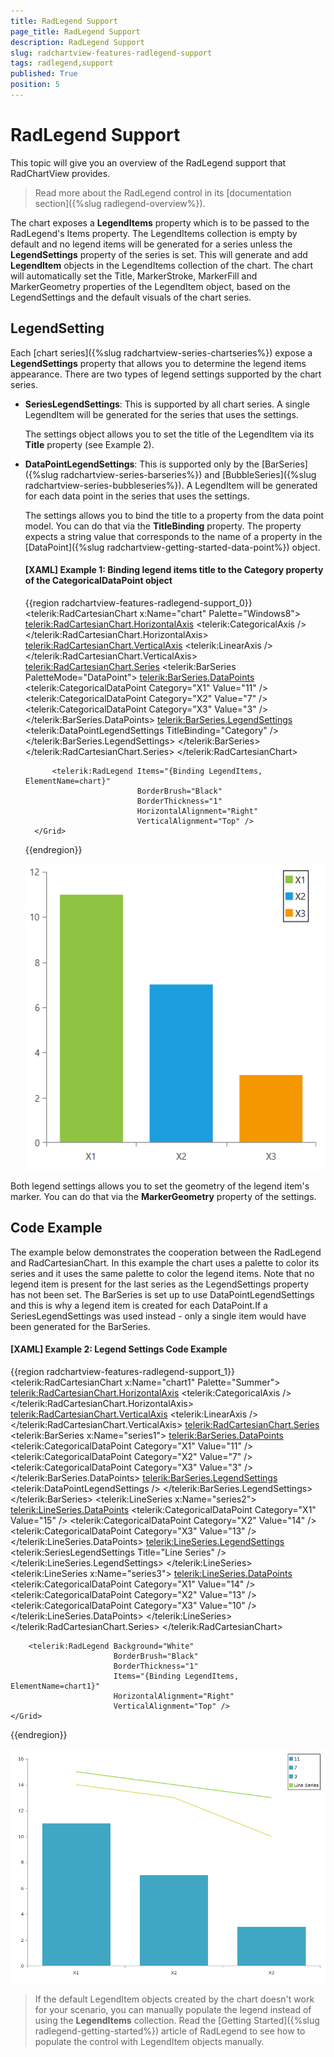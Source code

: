 ```yaml
---
title: RadLegend Support
page_title: RadLegend Support
description: RadLegend Support
slug: radchartview-features-radlegend-support
tags: radlegend,support
published: True
position: 5
---
```


# RadLegend Support

This topic will give you an overview of the RadLegend support that RadChartView provides.

> Read more about the RadLegend control in its [documentation section]({%slug radlegend-overview%}).

The chart exposes a __LegendItems__ property which is to be passed to the RadLegend's Items property. The LegendItems collection is empty by default and no legend items will be generated for a series unless the __LegendSettings__ property of the series is set. This will generate and add __LegendItem__ objects in the LegendItems collection of the chart. The chart will automatically set the Title, MarkerStroke, MarkerFill and MarkerGeometry properties of the LegendItem object, based on the LegendSettings and the default visuals of the chart series.

## LegendSetting

Each [chart series]({%slug radchartview-series-chartseries%}) expose a __LegendSettings__ property that allows you to determine the legend items appearance. There are two types of legend settings supported by the chart series.

* __SeriesLegendSettings__: This is supported by all chart series. A single LegendItem will be generated  for the series that uses the settings.

	The settings object allows you to set the title of the LegendItem via its __Title__ property (see Example 2).

* __DataPointLegendSettings__: This is supported only by the [BarSeries]({%slug radchartview-series-barseries%}) and [BubbleSeries]({%slug radchartview-series-bubbleseries%}). A LegendItem will be generated for each data point in the series that uses the settings.

	The settings allows you to bind the title to a property from the data point model. You can do that via the __TitleBinding__ property. The property expects a string value that corresponds to the name of a property in the [DataPoint]({%slug radchartview-getting-started-data-point%}) object.
	
	#### __[XAML] Example 1: Binding legend items title to the Category property of the CategoricalDataPoint object__
	{{region radchartview-features-radlegend-support_0}}
		<Grid>
			<telerik:RadCartesianChart x:Name="chart" Palette="Windows8">
				<telerik:RadCartesianChart.HorizontalAxis>
					<telerik:CategoricalAxis />
				</telerik:RadCartesianChart.HorizontalAxis>
				<telerik:RadCartesianChart.VerticalAxis>
					<telerik:LinearAxis />
				</telerik:RadCartesianChart.VerticalAxis>
				<telerik:RadCartesianChart.Series>
					<telerik:BarSeries PaletteMode="DataPoint">
						<telerik:BarSeries.DataPoints>
							<telerik:CategoricalDataPoint Category="X1" Value="11" />
							<telerik:CategoricalDataPoint Category="X2" Value="7" />
							<telerik:CategoricalDataPoint Category="X3" Value="3" />
						</telerik:BarSeries.DataPoints>
						<telerik:BarSeries.LegendSettings>
							<telerik:DataPointLegendSettings TitleBinding="Category" />
						</telerik:BarSeries.LegendSettings>
					</telerik:BarSeries>             
				</telerik:RadCartesianChart.Series>
			</telerik:RadCartesianChart>

			<telerik:RadLegend Items="{Binding LegendItems, ElementName=chart}" 
							   BorderBrush="Black" 
							   BorderThickness="1"
							   HorizontalAlignment="Right" 
							   VerticalAlignment="Top" />
		</Grid>
	{{endregion}}
	
	![Rad Chart View-features-radlegend-support-0](images/radchartview-features-radlegend-support-0.png)

Both legend settings allows you to set the geometry of the legend item's marker. You can do that via the __MarkerGeometry__ property of the settings.

## Code Example

The example below demonstrates the cooperation between the RadLegend and RadCartesianChart. In this example the chart uses a palette to color its series and it uses the same palette to color the legend items. Note that no legend item is present for the last series as the LegendSettings property has not been set. The BarSeries is set up to use DataPointLegendSettings and this is why a legend item is created for each DataPoint.If a SeriesLegendSettings was used instead - only a single item would have been generated for the BarSeries.

#### __[XAML] Example 2: Legend Settings Code Example__  
{{region radchartview-features-radlegend-support_1}}
	<Grid>
	    <telerik:RadCartesianChart x:Name="chart1" Palette="Summer">
	        <telerik:RadCartesianChart.HorizontalAxis>
	            <telerik:CategoricalAxis />
	        </telerik:RadCartesianChart.HorizontalAxis>
	        <telerik:RadCartesianChart.VerticalAxis>
	            <telerik:LinearAxis />
	        </telerik:RadCartesianChart.VerticalAxis>
	        <telerik:RadCartesianChart.Series>
	            <telerik:BarSeries x:Name="series1">
	                <telerik:BarSeries.DataPoints>
	                    <telerik:CategoricalDataPoint Category="X1" Value="11" />
	                    <telerik:CategoricalDataPoint Category="X2" Value="7" />
	                    <telerik:CategoricalDataPoint Category="X3" Value="3" />
	                </telerik:BarSeries.DataPoints>
	                <telerik:BarSeries.LegendSettings>
	                    <telerik:DataPointLegendSettings />
	                </telerik:BarSeries.LegendSettings>
	            </telerik:BarSeries>
	            <telerik:LineSeries x:Name="series2">
	                <telerik:LineSeries.DataPoints>
	                    <telerik:CategoricalDataPoint Category="X1" Value="15" />
	                    <telerik:CategoricalDataPoint Category="X2" Value="14" />
	                    <telerik:CategoricalDataPoint Category="X3" Value="13" />
	                </telerik:LineSeries.DataPoints>
	                <telerik:LineSeries.LegendSettings>
	                    <telerik:SeriesLegendSettings Title="Line Series" />
	                </telerik:LineSeries.LegendSettings>
	            </telerik:LineSeries>
	            <telerik:LineSeries x:Name="series3">
	                <telerik:LineSeries.DataPoints>
	                    <telerik:CategoricalDataPoint Category="X1" Value="14" />
	                    <telerik:CategoricalDataPoint Category="X2" Value="13" />
	                    <telerik:CategoricalDataPoint Category="X3" Value="10" />
	                </telerik:LineSeries.DataPoints>
	            </telerik:LineSeries>
	        </telerik:RadCartesianChart.Series>
	    </telerik:RadCartesianChart>
		
	    <telerik:RadLegend Background="White" 
	                       BorderBrush="Black" 
	                       BorderThickness="1" 
	                       Items="{Binding LegendItems, ElementName=chart1}" 
	                       HorizontalAlignment="Right" 
	                       VerticalAlignment="Top" />
	</Grid>
{{endregion}}

![Rad Chart View-features-radlegend-support-0](images/radchartview-features-radlegend-support-1.png)

> If the default LegendItem objects created by the chart doesn't work for your scenario, you can manually populate the legend instead of using the __LegendItems__ collection. Read the [Getting Started]({%slug radlegend-getting-started%}) article of RadLegend to see how to populate the control with LegendItem objects manually.